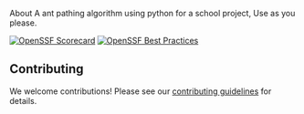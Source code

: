 About
A ant pathing algorithm using python for a school project, Use as you please.

[![OpenSSF Scorecard](https://api.securityscorecards.dev/projects/github.com/Christian20134/Ant-Pathing/badge)](https://securityscorecards.dev/viewer/?uri=github.com/Christian20134/Ant-Pathing)
[![OpenSSF Best Practices](https://www.bestpractices.dev/projects/10258/badge)](https://www.bestpractices.dev/projects/10258)


## Contributing

We welcome contributions! Please see our [contributing guidelines](https://github.com/Christian20134/Ant-Pathing/blob/main/CONTRIBUTING.md) for details.
